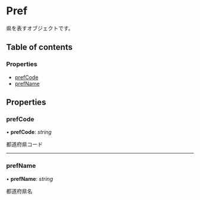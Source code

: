 # Pref


県を表すオブジェクトです。

## Table of contents

### Properties

- [prefCode](pref.md#prefcode)
- [prefName](pref.md#prefname)

## Properties

### prefCode

• **prefCode**: *string*

都道府県コード

___

### prefName

• **prefName**: *string*

都道府県名
